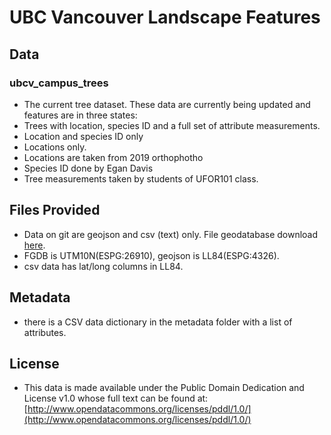 
UBC Vancouver Landscape Features
================================

Data
----
### ubcv_campus_trees
- The current tree dataset. These data are currently being updated and features are in three states:
 - Trees with location, species ID and a full set of attribute measurements. 
 - Location and species ID only
 - Locations only.
- Locations are taken from 2019 orthophotho
- Species ID done by Egan Davis
- Tree measurements taken by students of UFOR101 class.

Files Provided
--------------
* Data on git are geojson and csv (text) only. File geodatabase download [here](https://maps.gis.ubc.ca/data/ubcv/ubcv_locations.gdb.zip).
* FGDB is UTM10N(ESPG:26910), geojson is LL84(ESPG:4326).
* csv data has lat/long columns in LL84.

Metadata
--------
* there is a CSV data dictionary in the metadata folder with a list of attributes.

License
-------
* This data is made available under the Public Domain Dedication and License v1.0 whose full text can be found at: [http://www.opendatacommons.org/licenses/pddl/1.0/](http://www.opendatacommons.org/licenses/pddl/1.0/)